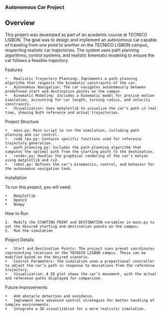 ### Autonomous Car Project 

## Overview

This project was developed as part of an academic course at TECNICO LISBON. The goal was to design and implement an autonomous car capable of traveling from one point to another on the TECNICO LISBON campus, respecting realistic car trajectories. The system uses path planning algorithms, control systems, and realistic kinematic modeling to ensure the car follows a feasible trajectory.

Features

	•	Realistic Trajectory Planning: Implements a path planning algorithm that respects the kinematic constraints of the car.
	•	Autonomous Navigation: The car navigates autonomously between predefined start and destination points on the campus.
	•	Kinematic Modeling: Includes a kinematic model for precise motion simulation, accounting for car length, turning radius, and velocity constraints.
	•	Visualization: Uses matplotlib to visualize the car’s path in real time, showing both reference and actual trajectories.

Project Structure

	•	main.py: Main script to run the simulation, including path planning and car control.
	•	code_leo.py: Contains specific functions used for reference trajectory generation.
	•	path_planning.py: Includes the path planning algorithm that computes the optimal path from the starting point to the destination.
	•	render.py: Handles the graphical rendering of the car’s motion using matplotlib and cv2.
	•	robot.py: Defines the car’s kinematics, control, and behavior for the autonomous navigation task.

Installation

To run this project, you will need:

	•	Matplotlib
	•	OpenCV
	•	Numpy

How to Run

	1.	Modify the STARTING_POINT and DESTINATION variables in main.py to set the desired starting and destination points on the campus.
	2.	Run the simulation

 Project Details

	•	Start and Destination Points: The project uses preset coordinates representing locations on the TECNICO LISBON campus. These can be modified based on the desired scenario.
	•	Control Parameters: The simulation uses a proportional controller to adjust the car’s path in response to deviations from the reference trajectory.
	•	Visualization: A 2D plot shows the car’s movement, with the actual and reference paths displayed for comparison.

Future Improvements

	•	Add obstacle detection and avoidance.
	•	Implement more advanced control strategies for better handling of complex environments.
	•	Integrate a 3D visualization for a more realistic simulation.
